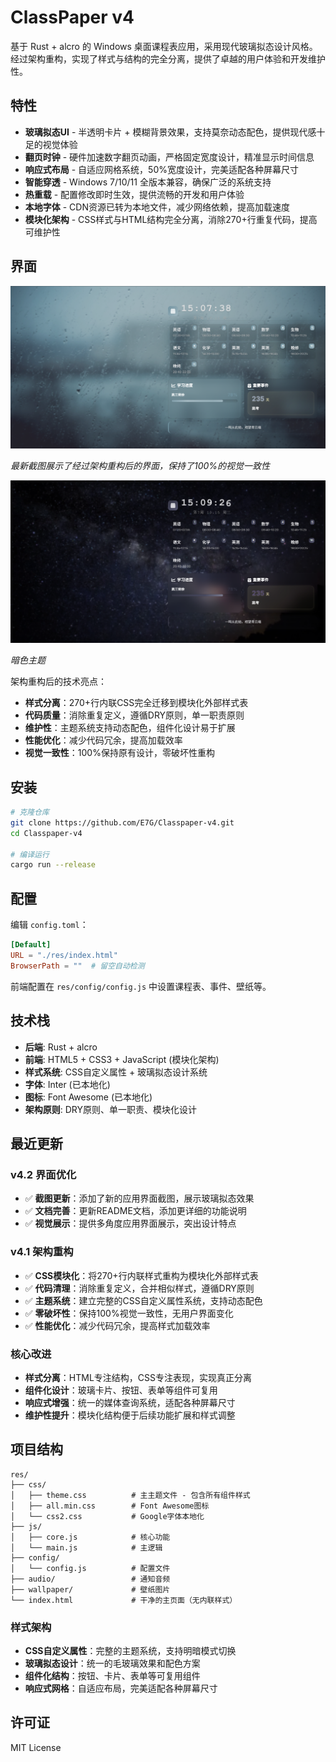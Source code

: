 # ClassPaper v4

基于 Rust + alcro 的 Windows 桌面课程表应用，采用现代玻璃拟态设计风格。经过架构重构，实现了样式与结构的完全分离，提供了卓越的用户体验和开发维护性。

## 特性

- **玻璃拟态UI** - 半透明卡片 + 模糊背景效果，支持莫奈动态配色，提供现代感十足的视觉体验
- **翻页时钟** - 硬件加速数字翻页动画，严格固定宽度设计，精准显示时间信息
- **响应式布局** - 自适应网格系统，50%宽度设计，完美适配各种屏幕尺寸
- **智能穿透** - Windows 7/10/11 全版本兼容，确保广泛的系统支持
- **热重载** - 配置修改即时生效，提供流畅的开发和用户体验
- **本地字体** - CDN资源已转为本地文件，减少网络依赖，提高加载速度
- **模块化架构** - CSS样式与HTML结构完全分离，消除270+行重复代码，提高可维护性

## 界面

![ClassPaper UI](screenshots/82b9c391d80f1dd07ac1d1bcba97680.png)

*最新截图展示了经过架构重构后的界面，保持了100%的视觉一致性*

![ClassPaper UI 2](screenshots/e77565fa235f55ed864cc6a522211ea.png)

*暗色主题*

架构重构后的技术亮点：
- **样式分离**：270+行内联CSS完全迁移到模块化外部样式表
- **代码质量**：消除重复定义，遵循DRY原则，单一职责原则
- **维护性**：主题系统支持动态配色，组件化设计易于扩展
- **性能优化**：减少代码冗余，提高加载效率
- **视觉一致性**：100%保持原有设计，零破坏性重构

## 安装

```bash
# 克隆仓库
git clone https://github.com/E7G/Classpaper-v4.git
cd Classpaper-v4

# 编译运行
cargo run --release
```

## 配置

编辑 `config.toml`：

```toml
[Default]
URL = "./res/index.html"
BrowserPath = ""  # 留空自动检测
```

前端配置在 `res/config/config.js` 中设置课程表、事件、壁纸等。

## 技术栈

- **后端**: Rust + alcro 
- **前端**: HTML5 + CSS3 + JavaScript (模块化架构)
- **样式系统**: CSS自定义属性 + 玻璃拟态设计系统
- **字体**: Inter (已本地化)
- **图标**: Font Awesome (已本地化)
- **架构原则**: DRY原则、单一职责、模块化设计

## 最近更新

### v4.2 界面优化 
- ✅ **截图更新**：添加了新的应用界面截图，展示玻璃拟态效果
- ✅ **文档完善**：更新README文档，添加更详细的功能说明
- ✅ **视觉展示**：提供多角度应用界面展示，突出设计特点

### v4.1 架构重构 
- ✅ **CSS模块化**：将270+行内联样式重构为模块化外部样式表
- ✅ **代码清理**：消除重复定义，合并相似样式，遵循DRY原则  
- ✅ **主题系统**：建立完整的CSS自定义属性系统，支持动态配色
- ✅ **零破坏性**：保持100%视觉一致性，无用户界面变化
- ✅ **性能优化**：减少代码冗余，提高样式加载效率

### 核心改进
- **样式分离**：HTML专注结构，CSS专注表现，实现真正分离
- **组件化设计**：玻璃卡片、按钮、表单等组件可复用
- **响应式增强**：统一的媒体查询系统，适配各种屏幕尺寸
- **维护性提升**：模块化结构便于后续功能扩展和样式调整

## 项目结构

```
res/
├── css/
│   ├── theme.css          # 主主题文件 - 包含所有组件样式
│   ├── all.min.css        # Font Awesome图标
│   └── css2.css           # Google字体本地化
├── js/
│   ├── core.js            # 核心功能
│   └── main.js            # 主逻辑
├── config/
│   └── config.js          # 配置文件
├── audio/                 # 通知音频
├── wallpaper/             # 壁纸图片
└── index.html             # 干净的主页面（无内联样式）
```

### 样式架构
- **CSS自定义属性**：完整的主题系统，支持明暗模式切换
- **玻璃拟态设计**：统一的毛玻璃效果和配色方案
- **组件化结构**：按钮、卡片、表单等可复用组件
- **响应式网格**：自适应布局，完美适配各种屏幕尺寸

## 许可证

MIT License